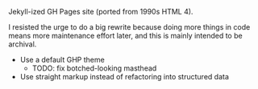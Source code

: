 Jekyll-ized GH Pages site (ported from 1990s HTML 4).

I resisted the urge to do a big rewrite because doing more things in code means more maintenance effort later, and this is mainly intended to be archival.
- Use a default GHP theme
  - TODO: fix botched-looking masthead
- Use straight markup instead of refactoring into structured data 
